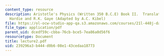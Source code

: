 ```yaml
---
content_type: resource
description: Aristotle's Physics (Written 350 B.C.E) Book II.  Translated by R.P.
  Hardie and R.K. Gaye (Adapted by A.C. Kibel)
file: https://ol-ocw-studio-app-qa.s3.amazonaws.com/courses/21l-448j-darwin-and-design-fall-2003/239296a3b444d0b608e143cedaa18773_lecture2.pdf
file_type: application/pdf
parent_uid: dcedf59c-cbba-76cb-bce5-7ea86a0d56f6
resourcetype: Document
title: lecture2.pdf
uid: 239296a3-b444-d0b6-08e1-43cedaa18773
---
```

